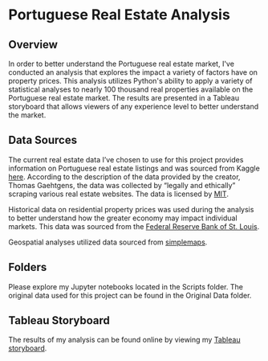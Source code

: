 # Portuguese Real Estate Analysis

## Overview
In order to better understand the Portuguese real estate market, I've conducted an analysis that explores the impact a variety of factors have on property prices. This analysis utilizes Python's ability to apply a variety of statistical analyses to nearly 100 thousand real properties available on the Portuguese real estate market. The results are presented in a Tableau storyboard that allows viewers of any experience level to better understand the market.

## Data Sources
The current real estate data I’ve chosen to use for this project provides information on Portuguese real estate listings and was sourced from Kaggle [here](https://www.kaggle.com/datasets/luvathoms/portugal-real-estate-2024). According to the description of the data provided by the creator, Thomas Gaehtgens, the data was collected by “legally and ethically” scraping various real estate websites. The data is licensed by [MIT](https://www.mit.edu/%7Eamini/LICENSE.md). 

Historical data on residential property prices was used during the analysis to better understand how the greater economy may impact individual markets. This data was sourced from the [Federal Reserve Bank of St. Louis](https://fred.stlouisfed.org/series/QPTR628BIS). 

Geospatial analyses utilized data sourced from [simplemaps](https://simplemaps.com/gis/country/pt). 

## Folders
Please explore my Jupyter notebooks located in the Scripts folder. The original data used for this project can be found in the Original Data folder. 

## Tableau Storyboard
The results of my analysis can be found online by viewing my [Tableau storyboard](https://public.tableau.com/views/Portuguese_Real_Estate/PortugueseRealEstateAnalysis?:language=en-US&:sid=302D84AB4FF6462FA85ADE4C00F46A19-0:0&:redirect=auth&:display_count=n&:origin=viz_share_link). 
